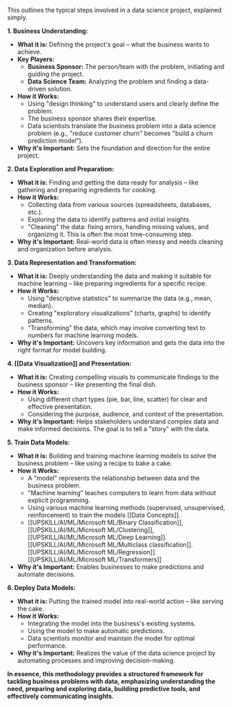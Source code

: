 
This outlines the typical steps involved in a data science project, explained simply.

**1. Business Understanding:**

* **What it is:** Defining the project's goal – what the business wants to achieve.
* **Key Players:**
    * **Business Sponsor:** The person/team with the problem, initiating and guiding the project.
    * **Data Science Team:** Analyzing the problem and finding a data-driven solution.
* **How it Works:**
    * Using "design thinking" to understand users and clearly define the problem.
    * The business sponsor shares their expertise.
    * Data scientists translate the business problem into a data science problem (e.g., "reduce customer churn" becomes "build a churn prediction model").
* **Why it's Important:** Sets the foundation and direction for the entire project.

**2. Data Exploration and Preparation:**

* **What it is:** Finding and getting the data ready for analysis – like gathering and preparing ingredients for cooking.
* **How it Works:**
    * Collecting data from various sources (spreadsheets, databases, etc.).
    * Exploring the data to identify patterns and initial insights.
    * "Cleaning" the data: fixing errors, handling missing values, and organizing it. This is often the most time-consuming step.
* **Why it's Important:** Real-world data is often messy and needs cleaning and organization before analysis.

**3. Data Representation and Transformation:**

* **What it is:** Deeply understanding the data and making it suitable for machine learning – like preparing ingredients for a specific recipe.
* **How it Works:**
    * Using "descriptive statistics" to summarize the data (e.g., mean, median).
    * Creating "exploratory visualizations" (charts, graphs) to identify patterns.
    * "Transforming" the data, which may involve converting text to numbers for machine learning models.
* **Why it's Important:** Uncovers key information and gets the data into the right format for model building.

**4. [[Data Visualization]] and Presentation:**

* **What it is:** Creating compelling visuals to communicate findings to the business sponsor – like presenting the final dish.
* **How it Works:**
    * Using different chart types (pie, bar, line, scatter) for clear and effective presentation.
    * Considering the purpose, audience, and context of the presentation.
* **Why it's Important:** Helps stakeholders understand complex data and make informed decisions. The goal is to tell a "story" with the data.

**5. Train Data Models:**

* **What it is:** Building and training machine learning models to solve the business problem – like using a recipe to bake a cake.
* **How it Works:**
    * A "model" represents the relationship between data and the business problem.
    * "Machine learning" teaches computers to learn from data without explicit programming.
    * Using various machine learning methods (supervised, unsupervised, reinforcement) to train the models [[Data Concepts]].
    * [[UPSKILL/AI/ML/Microsoft ML/Binary Classification]], [[UPSKILL/AI/ML/Microsoft ML/Clustering]], [[UPSKILL/AI/ML/Microsoft ML/Deep Learning]]. [[UPSKILL/AI/ML/Microsoft ML/Multiclass classification]]. [[UPSKILL/AI/ML/Microsoft ML/Regression]]. [[UPSKILL/AI/ML/Microsoft ML/Transformers]]
* **Why it's Important:** Enables businesses to make predictions and automate decisions.

**6. Deploy Data Models:**

* **What it is:** Putting the trained model into real-world action – like serving the cake.
* **How it Works:**
    * Integrating the model into the business's existing systems.
    * Using the model to make automatic predictions.
    * Data scientists monitor and maintain the model for optimal performance.
* **Why it's Important:** Realizes the value of the data science project by automating processes and improving decision-making.

**In essence, this methodology provides a structured framework for tackling business problems with data, emphasizing understanding the need, preparing and exploring data, building predictive tools, and effectively communicating insights.**